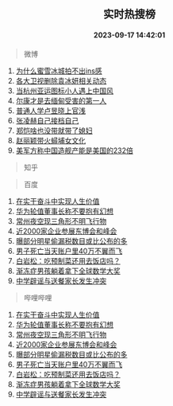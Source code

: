 <div align="center"><h2>实时热搜榜</h2><h4>2023-09-17 14:42:01</h4></div>

> 微博  

1. [为什么蜜雪冰城拍不出ins感](https://s.weibo.com/weibo?q=%23%E4%B8%BA%E4%BB%80%E4%B9%88%E8%9C%9C%E9%9B%AA%E5%86%B0%E5%9F%8E%E6%8B%8D%E4%B8%8D%E5%87%BAins%E6%84%9F%23&t=31&band_rank=1&Refer=top)<br />
2. [各大卫视删除袁冰妍相关动态](https://s.weibo.com/weibo?q=%23%E5%90%84%E5%A4%A7%E5%8D%AB%E8%A7%86%E5%88%A0%E9%99%A4%E8%A2%81%E5%86%B0%E5%A6%8D%E7%9B%B8%E5%85%B3%E5%8A%A8%E6%80%81%23&t=31&band_rank=2&Refer=top)<br />
3. [当杭州亚运图标小人遇上中国风](https://s.weibo.com/weibo?q=%23%E5%BD%93%E6%9D%AD%E5%B7%9E%E4%BA%9A%E8%BF%90%E5%9B%BE%E6%A0%87%E5%B0%8F%E4%BA%BA%E9%81%87%E4%B8%8A%E4%B8%AD%E5%9B%BD%E9%A3%8E%23&t=31&band_rank=3&Refer=top)<br />
4. [尔康才是去缅甸受害的第一人](https://s.weibo.com/weibo?q=%23%E5%B0%94%E5%BA%B7%E6%89%8D%E6%98%AF%E5%8E%BB%E7%BC%85%E7%94%B8%E5%8F%97%E5%AE%B3%E7%9A%84%E7%AC%AC%E4%B8%80%E4%BA%BA%23&t=31&band_rank=4&Refer=top)<br />
5. [普通人学卢昱晓上官浅](https://s.weibo.com/weibo?q=%E6%99%AE%E9%80%9A%E4%BA%BA%E5%AD%A6%E5%8D%A2%E6%98%B1%E6%99%93%E4%B8%8A%E5%AE%98%E6%B5%85&t=31&band_rank=5&Refer=top)<br />
6. [张凌赫自己接档自己](https://s.weibo.com/weibo?q=%23%E5%BC%A0%E5%87%8C%E8%B5%AB%E8%87%AA%E5%B7%B1%E6%8E%A5%E6%A1%A3%E8%87%AA%E5%B7%B1%23&t=31&band_rank=6&Refer=top)<br />
7. [郑恺啥也没带就带了媳妇](https://s.weibo.com/weibo?q=%23%E9%83%91%E6%81%BA%E5%95%A5%E4%B9%9F%E6%B2%A1%E5%B8%A6%E5%B0%B1%E5%B8%A6%E4%BA%86%E5%AA%B3%E5%A6%87%23&t=31&band_rank=7&Refer=top)<br />
8. [赵丽颖带火蟳埔女文化](https://s.weibo.com/weibo?q=%23%E8%B5%B5%E4%B8%BD%E9%A2%96%E5%B8%A6%E7%81%AB%E8%9F%B3%E5%9F%94%E5%A5%B3%E6%96%87%E5%8C%96%23&t=31&band_rank=8&Refer=top)<br />
9. [美军方称中国造舰产能是美国的232倍](https://s.weibo.com/weibo?q=%23%E7%BE%8E%E5%86%9B%E6%96%B9%E7%A7%B0%E4%B8%AD%E5%9B%BD%E9%80%A0%E8%88%B0%E4%BA%A7%E8%83%BD%E6%98%AF%E7%BE%8E%E5%9B%BD%E7%9A%84232%E5%80%8D%23&t=31&band_rank=9&Refer=top)<br />

> 知乎  


> 百度  

1. [在实干奋斗中实现人生价值](https://www.baidu.com/s?wd=%E5%9C%A8%E5%AE%9E%E5%B9%B2%E5%A5%8B%E6%96%97%E4%B8%AD%E5%AE%9E%E7%8E%B0%E4%BA%BA%E7%94%9F%E4%BB%B7%E5%80%BC&sa=fyb_news&rsv_dl=fyb_news)<br />
2. [华为轮值董事长称不要抱有幻想](https://www.baidu.com/s?wd=%E5%8D%8E%E4%B8%BA%E8%BD%AE%E5%80%BC%E8%91%A3%E4%BA%8B%E9%95%BF%E7%A7%B0%E4%B8%8D%E8%A6%81%E6%8A%B1%E6%9C%89%E5%B9%BB%E6%83%B3&sa=fyb_news&rsv_dl=fyb_news)<br />
3. [常州夜空现三角形不明飞行物](https://www.baidu.com/s?wd=%E5%B8%B8%E5%B7%9E%E5%A4%9C%E7%A9%BA%E7%8E%B0%E4%B8%89%E8%A7%92%E5%BD%A2%E4%B8%8D%E6%98%8E%E9%A3%9E%E8%A1%8C%E7%89%A9&sa=fyb_news&rsv_dl=fyb_news)<br />
4. [近2000家企业参展东博会和峰会](https://www.baidu.com/s?wd=%E8%BF%912000%E5%AE%B6%E4%BC%81%E4%B8%9A%E5%8F%82%E5%B1%95%E4%B8%9C%E5%8D%9A%E4%BC%9A%E5%92%8C%E5%B3%B0%E4%BC%9A&sa=fyb_news&rsv_dl=fyb_news)<br />
5. [曝部分明星偷漏税数目或比公布的多](https://www.baidu.com/s?wd=%E6%9B%9D%E9%83%A8%E5%88%86%E6%98%8E%E6%98%9F%E5%81%B7%E6%BC%8F%E7%A8%8E%E6%95%B0%E7%9B%AE%E6%88%96%E6%AF%94%E5%85%AC%E5%B8%83%E7%9A%84%E5%A4%9A&sa=fyb_news&rsv_dl=fyb_news)<br />
6. [男子死亡当天账户里40万不翼而飞](https://www.baidu.com/s?wd=%E7%94%B7%E5%AD%90%E6%AD%BB%E4%BA%A1%E5%BD%93%E5%A4%A9%E8%B4%A6%E6%88%B7%E9%87%8C40%E4%B8%87%E4%B8%8D%E7%BF%BC%E8%80%8C%E9%A3%9E&sa=fyb_news&rsv_dl=fyb_news)<br />
7. [白岩松：吃预制菜还用去饭店吗？](https://www.baidu.com/s?wd=%E7%99%BD%E5%B2%A9%E6%9D%BE%EF%BC%9A%E5%90%83%E9%A2%84%E5%88%B6%E8%8F%9C%E8%BF%98%E7%94%A8%E5%8E%BB%E9%A5%AD%E5%BA%97%E5%90%97%EF%BC%9F&sa=fyb_news&rsv_dl=fyb_news)<br />
8. [渐冻症男孩躺着拿下全球数学大奖](https://www.baidu.com/s?wd=%E6%B8%90%E5%86%BB%E7%97%87%E7%94%B7%E5%AD%A9%E8%BA%BA%E7%9D%80%E6%8B%BF%E4%B8%8B%E5%85%A8%E7%90%83%E6%95%B0%E5%AD%A6%E5%A4%A7%E5%A5%96&sa=fyb_news&rsv_dl=fyb_news)<br />
9. [中学辟谣与送餐家长发生冲突](https://www.baidu.com/s?wd=%E4%B8%AD%E5%AD%A6%E8%BE%9F%E8%B0%A3%E4%B8%8E%E9%80%81%E9%A4%90%E5%AE%B6%E9%95%BF%E5%8F%91%E7%94%9F%E5%86%B2%E7%AA%81&sa=fyb_news&rsv_dl=fyb_news)<br />

> 哔哩哔哩  

1. [在实干奋斗中实现人生价值](https://www.baidu.com/s?wd=%E5%9C%A8%E5%AE%9E%E5%B9%B2%E5%A5%8B%E6%96%97%E4%B8%AD%E5%AE%9E%E7%8E%B0%E4%BA%BA%E7%94%9F%E4%BB%B7%E5%80%BC&sa=fyb_news&rsv_dl=fyb_news)<br />
2. [华为轮值董事长称不要抱有幻想](https://www.baidu.com/s?wd=%E5%8D%8E%E4%B8%BA%E8%BD%AE%E5%80%BC%E8%91%A3%E4%BA%8B%E9%95%BF%E7%A7%B0%E4%B8%8D%E8%A6%81%E6%8A%B1%E6%9C%89%E5%B9%BB%E6%83%B3&sa=fyb_news&rsv_dl=fyb_news)<br />
3. [常州夜空现三角形不明飞行物](https://www.baidu.com/s?wd=%E5%B8%B8%E5%B7%9E%E5%A4%9C%E7%A9%BA%E7%8E%B0%E4%B8%89%E8%A7%92%E5%BD%A2%E4%B8%8D%E6%98%8E%E9%A3%9E%E8%A1%8C%E7%89%A9&sa=fyb_news&rsv_dl=fyb_news)<br />
4. [近2000家企业参展东博会和峰会](https://www.baidu.com/s?wd=%E8%BF%912000%E5%AE%B6%E4%BC%81%E4%B8%9A%E5%8F%82%E5%B1%95%E4%B8%9C%E5%8D%9A%E4%BC%9A%E5%92%8C%E5%B3%B0%E4%BC%9A&sa=fyb_news&rsv_dl=fyb_news)<br />
5. [曝部分明星偷漏税数目或比公布的多](https://www.baidu.com/s?wd=%E6%9B%9D%E9%83%A8%E5%88%86%E6%98%8E%E6%98%9F%E5%81%B7%E6%BC%8F%E7%A8%8E%E6%95%B0%E7%9B%AE%E6%88%96%E6%AF%94%E5%85%AC%E5%B8%83%E7%9A%84%E5%A4%9A&sa=fyb_news&rsv_dl=fyb_news)<br />
6. [男子死亡当天账户里40万不翼而飞](https://www.baidu.com/s?wd=%E7%94%B7%E5%AD%90%E6%AD%BB%E4%BA%A1%E5%BD%93%E5%A4%A9%E8%B4%A6%E6%88%B7%E9%87%8C40%E4%B8%87%E4%B8%8D%E7%BF%BC%E8%80%8C%E9%A3%9E&sa=fyb_news&rsv_dl=fyb_news)<br />
7. [白岩松：吃预制菜还用去饭店吗？](https://www.baidu.com/s?wd=%E7%99%BD%E5%B2%A9%E6%9D%BE%EF%BC%9A%E5%90%83%E9%A2%84%E5%88%B6%E8%8F%9C%E8%BF%98%E7%94%A8%E5%8E%BB%E9%A5%AD%E5%BA%97%E5%90%97%EF%BC%9F&sa=fyb_news&rsv_dl=fyb_news)<br />
8. [渐冻症男孩躺着拿下全球数学大奖](https://www.baidu.com/s?wd=%E6%B8%90%E5%86%BB%E7%97%87%E7%94%B7%E5%AD%A9%E8%BA%BA%E7%9D%80%E6%8B%BF%E4%B8%8B%E5%85%A8%E7%90%83%E6%95%B0%E5%AD%A6%E5%A4%A7%E5%A5%96&sa=fyb_news&rsv_dl=fyb_news)<br />
9. [中学辟谣与送餐家长发生冲突](https://www.baidu.com/s?wd=%E4%B8%AD%E5%AD%A6%E8%BE%9F%E8%B0%A3%E4%B8%8E%E9%80%81%E9%A4%90%E5%AE%B6%E9%95%BF%E5%8F%91%E7%94%9F%E5%86%B2%E7%AA%81&sa=fyb_news&rsv_dl=fyb_news)<br />
